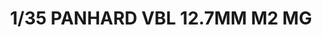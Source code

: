 ---
layout: product
title: "1/35 PANHARD VBL 12.7MM M2 MG"
price: "5200" 
desc: "Maketa"
img_path: "/assets/img/TIGE4619.webp"
brand: "N/A"
available: false
special_offer: false
new: false
soon: false
cat: "010000"
subcat: "011500"
subsubcat: "0N/A"
sifra: "TIGE4619"
popular: false
spec: false
---